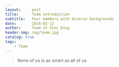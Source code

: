 ```yaml
---
layout:     post
title:      Team introduction
subtitle:   Four members with diverse backgrounds
date:       2018-03-12
author:     Team of Stoc_King
header-img: img/team.jpg
catalog: true
tags:
    - Team
---
```


>None of us is as smart as all of us
